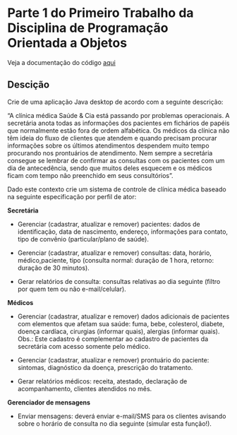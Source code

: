 # Parte 1 do Primeiro Trabalho da Disciplina de Programação Orientada a Objetos

Veja a documentação do código [aqui](./docs)

## Descição
Crie de uma aplicação Java desktop de acordo com a seguinte descrição:

“A clínica médica Saúde & Cia está passando por problemas operacionais. A secretária anota todas as informações dos pacientes em fichários de papéis que normalmente estão fora de ordem alfabética. Os médicos da clínica não têm ideia do fluxo de clientes que atendem e quando precisam procurar informações sobre os últimos atendimentos despendem muito tempo procurando nos prontuários de atendimento.  Nem sempre a secretária consegue se lembrar de confirmar as consultas com os pacientes com um dia de antecedência, sendo que muitos deles esquecem e os médicos ficam com tempo não preenchido em seus consultórios”. 

Dado este contexto crie um sistema de controle de clínica médica baseado na seguinte especificação por perfil de ator:

**Secretária**
* Gerenciar (cadastrar, atualizar e remover) pacientes: dados de identificação, data de nascimento, endereço, informações para contato, tipo de convênio (particular/plano de saúde).

* Gerenciar (cadastrar, atualizar e remover) consultas: data, horário, médico,paciente, tipo (consulta normal: duração de 1 hora, retorno: duração de 30 minutos).

* Gerar relatórios de consulta: consultas relativas ao dia seguinte (filtro por quem
tem ou não e-mail/celular).


**Médicos**
* Gerenciar (cadastrar, atualizar e remover) dados adicionais de pacientes com elementos que afetam sua saúde: fuma, bebe, colesterol, diabete, doença cardíaca, cirurgias (informar quais), alergias (informar quais). Obs.: Este cadastro é complementar ao cadastro de pacientes da secretária com acesso somente pelo médico.

* Gerenciar (cadastrar, atualizar e remover) prontuário do paciente: sintomas, diagnóstico da doença, prescrição do tratamento.

* Gerar relatórios médicos: receita, atestado, declaração de acompanhamento, clientes atendidos no mês.

**Gerenciador de mensagens**
* Enviar mensagens: deverá enviar e-mail/SMS para os clientes avisando sobre o horário de consulta no dia seguinte (simular esta função!).
